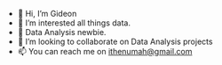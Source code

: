 - 👋 Hi, I’m Gideon
- 👀 I’m interested all things data.
- 🌱 Data Analysis newbie.
- 💞️ I’m looking to collaborate on Data Analysis projects
- 📫 You can reach me on ithenumah@gmail.com

<!---
IthenumahG/IthenumahG is a ✨ special ✨ repository because its `README.md` (this file) appears on your GitHub profile.
You can click the Preview link to take a look at your changes.
--->
